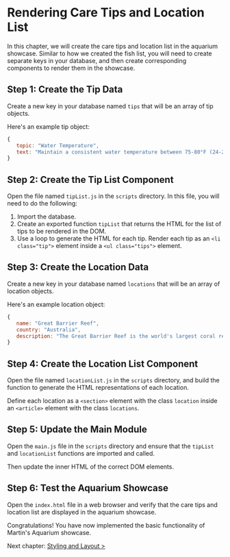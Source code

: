 # Rendering Care Tips and Location List

In this chapter, we will create the care tips and location list in the aquarium showcase. Similar to how we created the fish list, you will need to create separate keys in your database, and then create corresponding components to render them in the showcase.

## Step 1: Create the Tip Data

Create a new key in your database named `tips` that will be an array of tip objects.

Here's an example tip object:

```javascript
{
   topic: "Water Temperature",
   text: "Maintain a consistent water temperature between 75-80°F (24-27°C) for most tropical fish."
}
```

## Step 2: Create the Tip List Component

Open the file named `tipList.js` in the `scripts` directory. In this file, you will need to do the following:

1. Import the database.
2. Create an exported function `tipList` that returns the HTML for the list of tips to be rendered in the DOM.
3. Use a loop to generate the HTML for each tip. Render each tip as an `<li class="tip">` element inside a `<ul class="tips">` element.

## Step 3: Create the Location Data

Create a new key in your database named `locations` that will be an array of location objects.

Here's an example location object:

```javascript
{
   name: "Great Barrier Reef",
   country: "Australia",
   description: "The Great Barrier Reef is the world's largest coral reef system, supporting a diverse array of marine life."
}
```

## Step 4: Create the Location List Component

Open the file named `locationList.js` in the `scripts` directory, and build the function to generate the HTML representations of each location.

Define each location as a `<section>` element with the class `location` inside an `<article>` element with the class `locations`.

## Step 5: Update the Main Module

Open the `main.js` file in the `scripts` directory and ensure that the `tipList` and `locationList` functions are imported and called.

Then update the inner HTML of the correct DOM elements.

## Step 6: Test the Aquarium Showcase

Open the `index.html` file in a web browser and verify that the care tips and location list are displayed in the aquarium showcase.

Congratulations! You have now implemented the basic functionality of Martin's Aquarium showcase.

Next chapter: [Styling and Layout >](./MA_LAYOUT.md)
